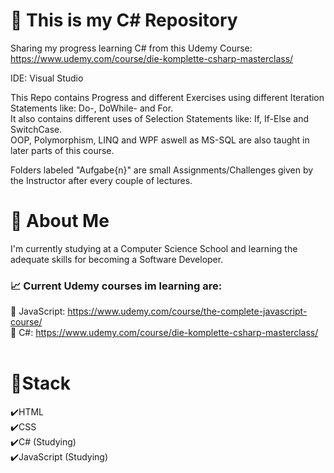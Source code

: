 # :speech_balloon: This is my C# Repository
 Sharing my progress learning C# from this Udemy Course:<br/>
 https://www.udemy.com/course/die-komplette-csharp-masterclass/<br/>
 
 IDE: Visual Studio

 This Repo contains Progress and different Exercises using different Iteration Statements like: Do-, DoWhile- and For.<br/>
 It also contains different uses of Selection Statements like: If, If-Else and SwitchCase.<br/>
 OOP, Polymorphism, LINQ and WPF aswell as MS-SQL are also taught in later parts of this course.
 
 Folders labeled "Aufgabe{n}" are small Assignments/Challenges given by the Instructor after every couple of lectures.
 
# :seedling: About Me
I'm currently studying at a Computer Science School and learning the adequate skills for becoming a Software Developer.<br/>
### :chart_with_upwards_trend: Current Udemy courses im learning are:<br/>
:mag_right: JavaScript: https://www.udemy.com/course/the-complete-javascript-course/<br/>
:mag_right: C#:         https://www.udemy.com/course/die-komplette-csharp-masterclass/<br/><br/>

# :bookmark_tabs:Stack<br/>
:heavy_check_mark:HTML<br/>
:heavy_check_mark:CSS<br/>
:heavy_check_mark:C# (Studying)<br/>
:heavy_check_mark:JavaScript (Studying)
